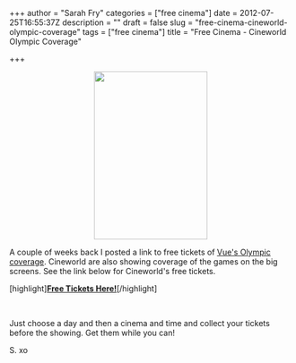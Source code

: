 +++
author = "Sarah Fry"
categories = ["free cinema"]
date = 2012-07-25T16:55:37Z
description = ""
draft = false
slug = "free-cinema-cineworld-olympic-coverage"
tags = ["free cinema"]
title = "Free Cinema - Cineworld Olympic Coverage"

+++


<p style="text-align: center;"><a href="http://sweetaspi.co.uk/content/images/2012/07/cineworldolympic.jpg"><img class="size-medium wp-image-1093 aligncenter" title="cineworldolympic" src="http://sweetaspi.co.uk/content/images/2012/07/cineworldolympic-202x300.jpg" alt="" width="202" height="300" /></a></p>
A couple of weeks back I posted a link to free tickets of <a title="Free Cinema – Olympic Coverage" href="http://sweetaspi.co.uk/free-cinema-olympic-coverage/">Vue's Olympic coverage</a>. Cineworld are also showing coverage of the games on the big screens. See the link below for Cineworld's free tickets.

[highlight]<strong><a href="http://www.cineworld.co.uk/films/event/olympics" target="_blank">Free Tickets Here!</a></strong>[/highlight]

&nbsp;

Just choose a day and then a cinema and time and collect your tickets before the showing. Get them while you can!

S. xo

